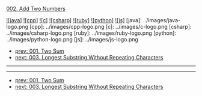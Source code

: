 [002. Add Two Numbers](https://leetcode.com/problems/add-two-numbers/)

[![java]](../java/002-add-two-numbers.md)
[![cpp]](../cpp/002-add-two-numbers.md)
[![c]](../c/002-add-two-numbers.md)
[![csharp]](../csharp/002-add-two-numbers.md)
[![ruby]](../ruby/002-add-two-numbers.md)
[![python]](../python/002-add-two-numbers.md)
[![js]](../js/002-add-two-numbers.md)
[java]: ../images/java-logo.png
[cpp]: ../images/cpp-logo.png
[c]: ../images/c-logo.png
[csharp]: ../images/csharp-logo.png
[ruby]: ../images/ruby-logo.png
[python]: ../images/python-logo.png
[js]: ../images/js-logo.png

- [prev: 001. Two Sum](001-two-sum.md)
- [next: 003. Longest Substring Without Repeating Characters](003-longest-substring-without-repeating-characters.md)

---



---

- [prev: 001. Two Sum](001-two-sum.md)
- [next: 003. Longest Substring Without Repeating Characters](003-longest-substring-without-repeating-characters.md)

